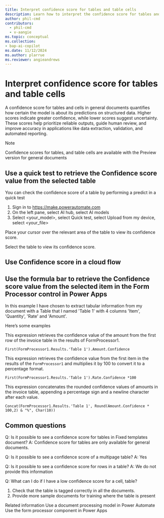 ```yaml
---
title: Interpret confidence score for tables and table cells
description: Learn how to interpret the confidence score for tables and table cells.
author: phil-cmd
contributors:
  - phil-cmd
  - v-aangie
ms.topic: conceptual
ms.collection: 
- bap-ai-copilot
ms.date: 11/12/2024
ms.author: plarrue
ms.reviewer: angieandrews
---
```


# Interpret confidence score for tables and table cells

A confidence score for tables and cells in general documents quantifies how certain the model is about its predictions on structured data. Higher scores indicate greater confidence, while lower scores suggest uncertainty. These scores help prioritize reliable outputs, guide human review, and improve accuracy in applications like data extraction, validation, and automated reporting.

> [!NOTE]
> Confidence scores for tables, and table cells are available with the Preview version for general documents


<!--Please let me know if this is copilot/AI, preview or GA.-->

## Use a quick test to retrieve the Confidence score value from the selected table

You can check the confidence score of a table by performing a predict in a quick test
1.	Sign in to https://make.powerautomate.com
2.	On the left pane, select AI hub, select AI models
3.	Select <your_model>, select Quick test, select Upload from my device, select <your_file>

Place your cursor over the relevant area of the table to view its confidence score.

<screenshot>

Select the table to view its confidence score.

<screenshot>

## Use Confidence score in a cloud flow


## Use the formula bar to retrieve the Confidence score value from the selected item in the Form Processor  control in Power Apps

In this example I have chosen to extract tabular information from my document with a Table that I named 'Table 1' with 4 columns 'Item', 'Quantity', 'Rate' and 'Amount'.

Here’s some examples

This expression retrieves the confidence value of the amount from the first row of the invoice table in the results of FormProcessor1.

```power-fx
First(FormProcessor1.Results.'Table 1').Amount.Confidence
```

This expression retrieves the confidence value from the first item in the results of the `FormProcessor1` and multiplies it by 100 to convert it to a percentage format.

```power-fx
First(FormProcessor1.Results.'Table 1').Rate.Confidence *100
```

This expression concatenates the rounded confidence values of amounts in the invoice table, appending a percentage sign and a newline character after each value.

```power-fx
Concat(FormProcessor1.Results.'Table 1', Round(Amount.Confidence * 100,2) & "%", Char(10))
```

## Common questions

Q: Is it possible to see a confidence score for tables in Fixed templates document?
A: Confidence score for tables are only available for general documents.

Q: Is it possible to see a confidence score of a multipage table?
A: Yes

Q: Is it possible to see a confidence score for rows in a table?
A: We do not provide this information


Q: What can I do if I have a low confidence score for a cell, table?
1.	Check that the table is tagged correctly in all the documents.
2.	Provide more sample documents for training where the table is present


Related information
Use a document processing model in Power Automate
Use the form processor component in Power Apps

